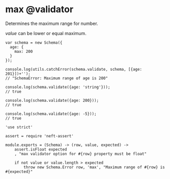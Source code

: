 max @validator
===

Determines the maximum range for number.

*value* can be lower or equal maximum.

```
var schema = new Schema({
  age: {
    max: 200
  }
});

console.log(utils.catchError(schema.validate, schema, [{age: 201}])+'');
// "SchemaError: Maximum range of age is 200"

console.log(schema.validate({age: 'string'}));
// true

console.log(schema.validate({age: 200}));
// true

console.log(schema.validate({age: -5}));
// true
```

	'use strict'

	assert = require 'neft-assert'

	module.exports = (Schema) -> (row, value, expected) ->
		assert.isFloat expected
		, "max validator option for #{row} property must be float"

		if not value or value.length > expected
			throw new Schema.Error row, 'max', "Maximum range of #{row} is #{expected}"